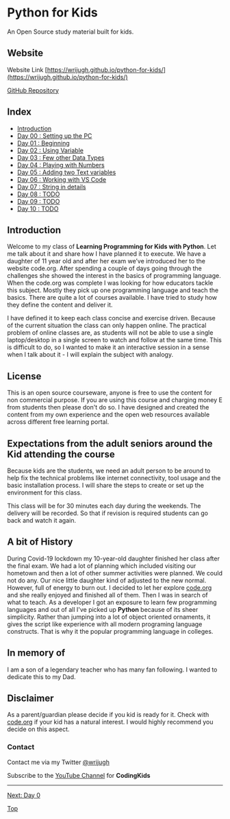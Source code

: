 # Python for Kids

An Open Source study material built for kids.

## Website

Website Link [https://wrijugh.github.io/python-for-kids/](https://wrijugh.github.io/python-for-kids/)

[GitHub Repository](https://github.com/wrijugh/python-for-kids)

## Index

- [Introduction](#introduction)
- [Day 00 : Setting up the PC](00-day00.md)
- [Day 01 : Beginning](01-day01.md)
- [Day 02 : Using Variable](02-day02.md)
- [Day 03 : Few other Data Types](03-day03.md)
- [Day 04 : Playing with Numbers](04-day04.md)
- [Day 05 : Adding two Text variables](05-day05.md)
- [Day 06 : Working with VS Code](06-day06.md)
- [Day 07 : String in details](07-day07.md)
- [Day 08 : TODO](08-day08.md)
- [Day 09 : TODO](09-day09.md)
- [Day 10 : TODO](10-day10.md)
<!-- - [Day 11 : TODO](11-day11.md) -->

<!--
> Using Editor (Installing VS Code and Python and Configuring it)
> 
> Commenting the code 
# Disucuss about Setting VS Code with Python 
# Record videos for all the modules. 
-->

## Introduction

Welcome to my class of **Learning Programming for Kids with Python**.  Let me talk about it and share how I have planned it to execute. We have a daughter of 11 year old and after her exam we’ve introduced her to the website code.org. After spending a couple of days going through the challenges she showed the interest in the basics of programming language. When the code.org was complete I was looking for how educators tackle this subject. Mostly they pick up one programming language and teach the basics. There are quite a lot of courses available. I have tried to study how they define the content and deliver it.

I have defined it to keep each class concise  and exercise driven. Because of the current situation the class can only happen online. The practical problem of online classes are, as students will not be able to use a single laptop/desktop in a single screen to watch and follow at the same time. This is difficult to do, so I wanted to make it an interactive session in a sense when I talk about it - I will explain the subject with analogy.

## License

This is an open source courseware,  anyone is free to use the content for non commercial purpose.  If you are  using this course and charging money E from students then please don't do so.  I have designed and  created the content from my own experience and the open web resources available across different free learning portal.

## Expectations from the adult seniors around the Kid attending the course

Because kids are the students, we need an adult person to be around to help fix the technical problems like internet connectivity, tool usage and the basic installation process. I will share the steps to create or set up the environment for this class.

This class will be for 30 minutes each day during the weekends. The delivery will be recorded. So that if revision is required students can go back and watch it again.

## A bit of History

During Covid-19 lockdown my 10-year-old daughter finished her class after the final exam. We had a lot of planning which included visiting our hometown and then a lot of other summer activities were planned. We could not do any. Our nice little daughter kind of adjusted to the new normal. However, full of energy to burn out. I decided to let her explore [code.org](http://code.org) and she really enjoyed and finished all of them. Then I was in search of what to teach. As a developer I got an exposure to learn few programming languages and out of all I've picked up **Python** because of its sheer simplicity. Rather than jumping into a lot of object oriented ornaments, it gives the script like experience with all modern programing language constructs. That is why it the popular programming language in colleges.

## In memory of

I am a son of a legendary teacher who has many fan following. I wanted to dedicate this to my Dad.

## Disclaimer

As a parent/guardian please decide if you kid is ready for it. Check with [code.org](http://code.org) if your kid has a natural interest. I would highly recommend you decide on this aspect. 

### Contact

Contact me via my Twitter [@wrijugh](https://twitter.com/wrijugh)

Subscribe to the [YouTube Channel](https://www.youtube.com/playlist?list=PLH60I37xI-jmDGHF1S_2ld5Gb7x0tP0Fp) for **CodingKids**

---

[Next: Day 0](00-day00.md)

[Top](#index)
